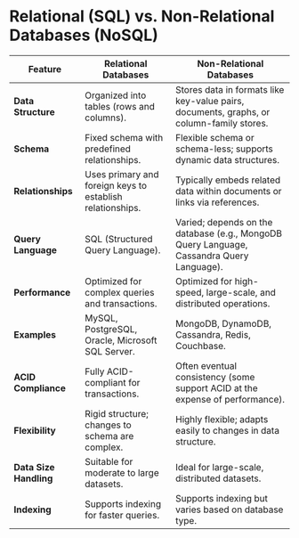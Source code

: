 # Relational (SQL) vs. Non-Relational Databases (NoSQL)

| **Feature**                 | **Relational Databases**                           | **Non-Relational Databases**                             |
|-----------------------------|---------------------------------------------------|---------------------------------------------------------|
| **Data Structure**          | Organized into tables (rows and columns).         | Stores data in formats like key-value pairs, documents, graphs, or column-family stores. |
| **Schema**                  | Fixed schema with predefined relationships.        | Flexible schema or schema-less; supports dynamic data structures. |
| **Relationships**           | Uses primary and foreign keys to establish relationships. | Typically embeds related data within documents or links via references. |
| **Query Language**          | SQL (Structured Query Language).                  | Varied; depends on the database (e.g., MongoDB Query Language, Cassandra Query Language). |
| **Performance**             | Optimized for complex queries and transactions.    | Optimized for high-speed, large-scale, and distributed operations. |
| **Examples**                | MySQL, PostgreSQL, Oracle, Microsoft SQL Server.   | MongoDB, DynamoDB, Cassandra, Redis, Couchbase.         |
| **ACID Compliance**         | Fully ACID-compliant for transactions.             | Often eventual consistency (some support ACID at the expense of performance). |
| **Flexibility**             | Rigid structure; changes to schema are complex.    | Highly flexible; adapts easily to changes in data structure. |
| **Data Size Handling**      | Suitable for moderate to large datasets.           | Ideal for large-scale, distributed datasets.            |
| **Indexing**                | Supports indexing for faster queries.              | Supports indexing but varies based on database type.    |
